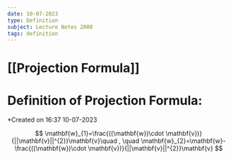 ```yaml
---
date: 10-07-2023
type: Definition
subject: Lecture Notes 2008
tags: definition
---
```

# [[Projection Formula]]

# Definition of Projection Formula:
*Created on 16:37 10-07-2023

$$
\mathbf{w}_{1}=\frac{((\mathbf{w})\cdot \mathbf{v})}{||\mathbf{v}||^{2}}\mathbf{v}\quad , \quad \mathbf{w}_{2}=\mathbf{w}-\frac{((\mathbf{w})\cdot \mathbf{v})}{||\mathbf{v}||^{2}}\mathbf{v}
$$
